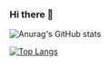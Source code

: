 ### Hi there 👋

<!--
**Grubba27/Grubba27** is a ✨ _special_ ✨ repository because its `README.md` (this file) appears on your GitHub profile.

Here are some ideas to get you started:

- 🔭 I’m currently working on ...
- 🌱 I’m currently learning ...
- 👯 I’m looking to collaborate on ...
- 🤔 I’m looking for help with ...
- 💬 Ask me about ...
- 📫 How to reach me: ...
- 😄 Pronouns: ...
- ⚡ Fun fact: ...
-->

![Anurag's GitHub stats](https://github-readme-stats.vercel.app/api?username=grubba27&show_icons=true&theme=onedark&count_private=true)

[![Top Langs](https://github-readme-stats.vercel.app/api/top-langs/?username=grubba27&layout=compact)](https://github.com/grubba27/github-readme-stats)





